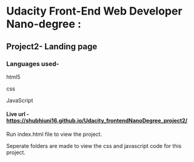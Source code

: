 # Udacity Front-End Web Developer Nano-degree : 
## Project2- Landing page

### Languages used-
  html5
  
  css
  
  JavaScript
  

#### Live url - https://shubhiuni16.github.io/Udacity_frontendNanoDegree_project2/

Run index.html file to view the project. 

Seperate folders are made to view the css and javascript code for this project.
